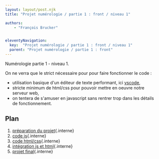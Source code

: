 ```yaml
---
layout: layout/post.njk
title: "Projet numérologie / partie 1 : front / niveau 1"

authors:
    - "François Brucker"


eleventyNavigation:
  key:  "Projet numérologie / partie 1 : front / niveau 1"
  parent: "Projet numérologie / partie 1 : front"
---
```


<!-- début résumé -->

Numérologie partie 1 - niveau 1.

<!-- fin résumé -->

On ne verra que le strict nécessaire pour pour faire fonctionner le code :

* utilisation basique d'un éditeur de texte performant, ici [vscode](https://code.visualstudio.com/),
* stricte minimum de html/css pour pouvoir mettre en oeuvre notre serveur web,
* on tentera de s'amuser en javascript sans rentrer trop dans les détails de fonctionnement.

## Plan

1. [préparation du projet](./1-preparation){.interne}
2. [code js](2-code_js){.interne}
3. [code html/css](./3-html_css){.interne}
4. [intégration js et html](./4-integration_html_js){.interne}
5. [projet final](./5-structures){.interne}

